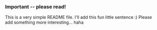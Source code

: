 ### Important -- please read!
This is a very simple README file.
I'll add this fun little sentence :)
 Please add something more interesting... haha
